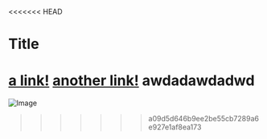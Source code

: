 <<<<<<< HEAD
# Title

[a link!](https://something.com)
[another link!](some-page.html)
awdadawdadwd
=======
![Image](http://url/a.png)
>>>>>>> a09d5d646b9ee2be55cb7289a6e927e1af8ea173
